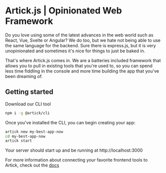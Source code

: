 # Artick.js | Opinionated Web Framework

Do you love using some of the latest advances in the web world such as React, Vue, Svelte or Angular? We do too, but we hate not being able to use the same language for the backend.
Sure there is express.js, but it is very unopinionated and sometimes it's nice for things to just be baked in.

That's where Artick.js comes in. We are a batteries included framework that allows you to pull in existing tools that you're used to,
so you can spend less time fiddling in the console and more time building the app that you've been dreaming of.

## Getting started

Download our CLI tool

```bash
npm i -g @artick/cli
```

Once you've installed the CLI, you can begin creating your app:

```bash
artick new my-best-app-now
cd my-best-app-now
artick start
```

Your server should start up and be running at http://localhost:3000

For more information about connecting your favorite frontend tools to Artick, check out the [docs](http://github.com/deriegle/artick)
